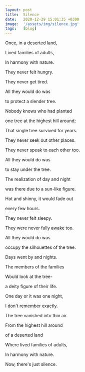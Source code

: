 ```yaml
---
layout: post
title:  Silence
date:   2020-12-29 15:01:35 +0300
image:  '/assets/img/silence.jpg'
tags:   [blog]
---
```

Once, in a deserted land,  

Lived families of adults,  

In harmony with nature.


They never felt hungry.

They never get tired.

All they would do was 

to protect a slender tree.


Nobody knows who had planted 

one tree at the highest hill around;

That single tree survived for years.


They never seek out other places.

They never speak to each other too.

All they would do was

to stay under the tree.


The realization of day and night 

was there due to a sun-like figure.

Hot and shinny, it would fade out 

every few hours.


They never felt sleepy.

They were never fully awake too. 

All they would do was 

occupy the silhouettes of the tree.


Days went by and nights.

The members of the families

Would look at the tree-

a deity figure of their life.


One day or it was one night, 

I don't remember exactly.

The tree vanished into thin air.

From the highest hill around

of a deserted land

Where lived families of adults,

In harmony with nature.


Now, there's just silence.
